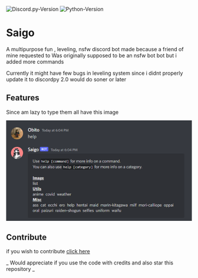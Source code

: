 
![Discord.py-Version](https://img.shields.io/badge/discord.py-2.0.0a-blue?style=flat-square)
   ![Python-Version](https://img.shields.io/badge/python-3.8.5-green?style=flat-square)

# Saigo

A multipurpose fun , leveling, nsfw discord bot made because a friend of mine requested to
Was originally supposed to be an nsfw bot bot but i added more commands

Currently it might have few bugs in leveling system since i didnt properly update it to discordpy 2.0
would do soner or later

## Features
Since am lazy to type them all have this image
<p align="left"><img src="image.png"></image>
</p>

## Contribute

if you wish to contribute [click here](https://github.com/obitozx/Saigo/blob/main/CONTRIBUTING.md)


_ Would appreciate if you use the code with credits and also star this repository _

